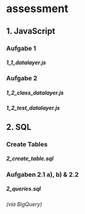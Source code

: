 # assessment

## 1. JavaScript
### Aufgabe 1 
##### 1_1_datalayer.js

### Aufgabe 2 
##### 1_2_class_datalayer.js
##### 1_2_test_datalayer.js

## 2. SQL
### Create Tables
##### 2_create_table.sql

### Aufgaben 2.1 a), b) & 2.2 
##### 2_queries.sql
###### (via BigQuery)
